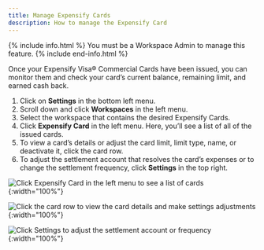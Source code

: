 ```yaml
---
title: Manage Expensify Cards
description: How to manage the Expensify Card
---
```

<div id="new-expensify" markdown="1">

{% include info.html %}
You must be a Workspace Admin to manage this feature.
{% include end-info.html %}

Once your Expensify Visa® Commercial Cards have been issued, you can monitor them and check your card’s current balance, remaining limit, and earned cash back.

1. Click on **Settings** in the bottom left menu.
2. Scroll down and click **Workspaces** in the left menu.
3. Select the workspace that contains the desired Expensify Cards.
4. Click **Expensify Card** in the left menu. Here, you’ll see a list of all of the issued cards.
5. To view a card’s details or adjust the card limit, limit type, name, or deactivate it, click the card row.
6. To adjust the settlement account that resolves the card’s expenses or to change the settlement frequency, click **Settings** in the top right.

![Click Expensify Card in the left menu to see a list of cards]({{site.url}}/assets/images/ExpensifyHelp-WorkspaceFeeds_05.png){:width="100%"}

![Click the card row to view the card details and make settings adjustments]({{site.url}}/assets/images/ExpensifyHelp-WorkspaceFeeds_06.png){:width="100%"}

![Click Settings to adjust the settlement account or frequency]({{site.url}}/assets/images/ExpensifyHelp-WorkspaceFeeds_07.png){:width="100%"}

</div>
